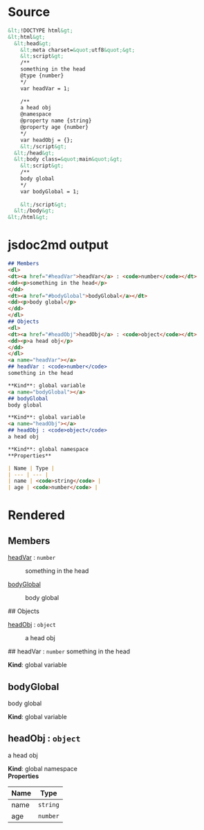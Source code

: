 # Source
```html
&lt;!DOCTYPE html&gt;
&lt;html&gt;
  &lt;head&gt;
    &lt;meta charset=&quot;utf8&quot;&gt;
    &lt;script&gt;
    /**
    something in the head
    @type {number}
    */
    var headVar = 1;
    
    /**
    a head obj
    @namespace
    @property name {string}
    @property age {number}
    */
    var headObj = {};
    &lt;/script&gt;
  &lt;/head&gt;
  &lt;body class=&quot;main&quot;&gt;
    &lt;script&gt;
    /**
    body global
    */
    var bodyGlobal = 1;
    
    &lt;/script&gt;
  &lt;/body&gt;
&lt;/html&gt;

```

# jsdoc2md output
```markdown
## Members
<dl>
<dt><a href="#headVar">headVar</a> : <code>number</code></dt>
<dd><p>something in the head</p>
</dd>
<dt><a href="#bodyGlobal">bodyGlobal</a></dt>
<dd><p>body global</p>
</dd>
</dl>
## Objects
<dl>
<dt><a href="#headObj">headObj</a> : <code>object</code></dt>
<dd><p>a head obj</p>
</dd>
</dl>
<a name="headVar"></a>
## headVar : <code>number</code>
something in the head

**Kind**: global variable  
<a name="bodyGlobal"></a>
## bodyGlobal
body global

**Kind**: global variable  
<a name="headObj"></a>
## headObj : <code>object</code>
a head obj

**Kind**: global namespace  
**Properties**

| Name | Type |
| --- | --- |
| name | <code>string</code> | 
| age | <code>number</code> | 

```

# Rendered
## Members
<dl>
<dt><a href="#headVar">headVar</a> : <code>number</code></dt>
<dd><p>something in the head</p>
</dd>
<dt><a href="#bodyGlobal">bodyGlobal</a></dt>
<dd><p>body global</p>
</dd>
</dl>
## Objects
<dl>
<dt><a href="#headObj">headObj</a> : <code>object</code></dt>
<dd><p>a head obj</p>
</dd>
</dl>
<a name="headVar"></a>
## headVar : <code>number</code>
something in the head

**Kind**: global variable  
<a name="bodyGlobal"></a>
## bodyGlobal
body global

**Kind**: global variable  
<a name="headObj"></a>
## headObj : <code>object</code>
a head obj

**Kind**: global namespace  
**Properties**

| Name | Type |
| --- | --- |
| name | <code>string</code> | 
| age | <code>number</code> | 

